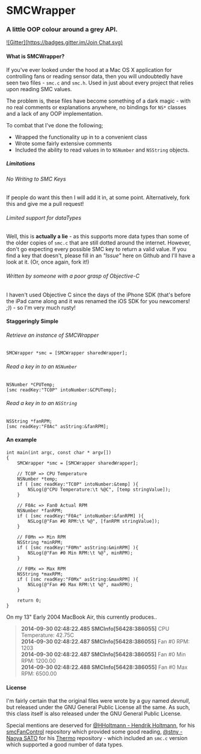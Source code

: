 # SMCWrapper
### A little OOP colour around a grey API.

[![Gitter](https://badges.gitter.im/Join Chat.svg)](https://gitter.im/fmorrow/SMCWrapper?utm_source=badge&utm_medium=badge&utm_campaign=pr-badge&utm_content=badge)

#### What is SMCWrapper?

If you've ever looked under the hood at a Mac OS X application for controlling fans or reading sensor data, then you will undoubtedly have seen two files - ```smc.c``` and ```smc.h```. Used in just about every project that relies upon reading SMC values.

The problem is, these files have become something of a dark magic - with no real comments or explanations anywhere, no bindings for ```NS*``` classes and a lack of any OOP implementation.

To combat that I've done the following;

- Wrapped the functionality up in to a convenient class
- Wrote some fairly extensive comments
- Included the ability to read values in to ```NSNumber``` and ```NSString``` objects.


##### Limitations

###### No Writing to SMC Keys
If people do want this then I will add it in, at some point. Alternatively, fork this and give me a pull request!

###### Limited support for dataTypes
Well, this is **actually a lie** - as this supports more data types than some of the older copies of ```smc.c``` that are still dotted around the internet. However, don't go expecting every possible SMC key to return a valid value. If you find a key that doesn't, please fill in an *"Issue"* here on Github and I'll have a look at it. (Or, once again, fork it!)

###### Written by someone with a poor grasp of Objective-C
I haven't used Objective C since the days of the iPhone SDK (that's before the iPad came along and it was renamed the iOS SDK for you newcomers! *;)*) - so I'm very much rusty! 

#### Staggeringly Simple

###### Retrieve an instance of SMCWrapper

    SMCWrapper *smc = [SMCWrapper sharedWrapper];

###### Read a key in to an ```NSNumber```

    NSNumber *CPUTemp;
    [smc readKey:"TC0P" intoNumber:&CPUTemp];

###### Read a key in to an ```NSString```

    NSString *fanRPM;
    [smc readKey:"F0Ac" asString:&fanRPM]; 

#### An example

    int main(int argc, const char * argv[])
    {
        SMCWrapper *smc = [SMCWrapper sharedWrapper];
    
        // TC0P => CPU Temperature
        NSNumber *temp;
        if ( [smc readKey:"TC0P" intoNumber:&temp] ){
            NSLog(@"CPU Temperature:\t %@C", [temp stringValue]);
        }
        
        // F0Ac => Fan0 Actual RPM
        NSNumber *fanRPM;
        if ( [smc readKey:"F0Ac" intoNumber:&fanRPM] ){
            NSLog(@"Fan #0 RPM:\t %@", [fanRPM stringValue]);
        }
    
        // F0Mn => Min RPM
        NSString *minRPM;
        if ( [smc readKey:"F0Mn" asString:&minRPM] ){
            NSLog(@"Fan #0 Min RPM:\t %@", minRPM);
        }
    
        // F0Mx => Max RPM
        NSString *maxRPM;
        if ( [smc readKey:"F0Mx" asString:&maxRPM] ){
            NSLog(@"Fan #0 Max RPM:\t %@", maxRPM);
        }
        
        return 0;
    }

On my 13" Early 2004 MacBook Air, this currently produces..

> **2014-09-30 02:48:22.485 SMCInfo[56428:386055]** CPU Temperature:	 42.75C <br/>
> **2014-09-30 02:48:22.487 SMCInfo[56428:386055]** Fan #0 RPM:	 1203 <br/>
> **2014-09-30 02:48:22.487 SMCInfo[56428:386055]** Fan #0 Min RPM:	 1200.00 <br/>
> **2014-09-30 02:48:22.488 SMCInfo[56428:386055]** Fan #0 Max RPM:	 6500.00 

#### License
I'm fairly certain that the original files were wrote by a guy named *devnull*, but released under the GNU General Public License all the same. As such, this class itself is also released under the GNU General Public License.

Special mentions are deserved for [@HHoltmann - Hendrik Holtmann](https://github.com/hholtmann), for his [smcFanControl](https://github.com/hholtmann/smcFanControl) repository which provided some good reading, [@stny - Naoya SATO](https://github.com/stny) for his [Thermo](https://github.com/stny/Thermo) repository - which included an ```smc.c``` version which supported a good number of data types.